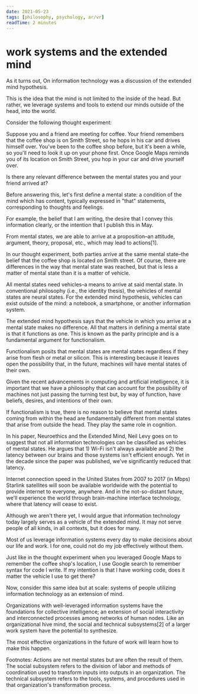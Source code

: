 ```yaml
---
date: 2021-05-23
tags: [philosophy, psychology, ar/vr]
readTime: 2 minutes
---
```


# work systems and the extended mind

As it turns out, On information technology was a discussion of the extended mind hypothesis.

This is the idea that the mind is not limited to the inside of the head. But rather, we leverage systems and tools to extend our minds outside of the head, into the world.

Consider the following thought experiment:

Suppose you and a friend are meeting for coffee. Your friend remembers that the coffee shop is on Smith Street, so he hops in his car and drives himself over. You've been to the coffee shop before, but it's been a while, so you'll need to look it up on your phone first. Once Google Maps reminds you of its location on Smith Street, you hop in your car and drive yourself over.

Is there any relevant difference between the mental states you and your friend arrived at?

Before answering this, let's first define a mental state: a condition of the mind which has content, typically expressed in "that" statements, corresponding to thoughts and feelings.

For example, the belief that I am writing, the desire that I convey this information clearly, or the intention that I publish this in May.

From mental states, we are able to arrive at a proposition–an attitude, argument, theory, proposal, etc., which may lead to actions[1].

In our thought experiment, both parties arrive at the same mental state–the belief that the coffee shop is located on Smith street. Of course, there are differences in the way that mental state was reached, but that is less a matter of mental state than it is a matter of vehicle.

All mental states need vehicles–a means to arrive at said mental state. In conventional philosophy (i.e., the identity thesis), the vehicles of mental states are neural states. For the extended mind hypothesis, vehicles can exist outside of the mind: a notebook, a smartphone, or another information system.

The extended mind hypothesis says that the vehicle in which you arrive at a mental state makes no difference. All that matters in defining a mental state is that it functions as one. This is known as the parity principle and is a fundamental argument for functionalism.

Functionalism posits that mental states are mental states regardless if they arise from flesh or metal or silicon. This is interesting because it leaves open the possibility that, in the future, machines will have mental states of their own.

Given the recent advancements in computing and artificial intelligence, it is important that we have a philosophy that can account for the possibility of machines not just passing the turning test but, by way of function, have beliefs, desires, and intentions of their own.

If functionalism is true, there is no reason to believe that mental states coming from within the head are fundamentally different from mental states that arise from outside the head. They play the same role in cognition.

In his paper, Neuroethics and the Extended Mind, Neil Levy goes on to suggest that not all information technologies can be classified as vehicles of mental states. He argues that 1) Wi-Fi isn't always available and 2) the latency between our brains and those systems isn't efficient enough. Yet in the decade since the paper was published, we've significantly reduced that latency.


Internet connection speed in the United States from 2007 to 2017 (in Mbps)
Starlink satellites will soon be available worldwide with the potential to provide internet to everyone, anywhere. And in the not-so-distant future, we'll experience the world through brain-machine interface technology, where that latency will cease to exist.

Although we aren't there yet, I would argue that information technology today largely serves as a vehicle of the extended mind. It may not serve people of all kinds, in all contexts, but it does for many.

Most of us leverage information systems every day to make decisions about our life and work. I for one, could not do my job effectively without them.

Just like in the thought experiment when you leveraged Google Maps to remember the coffee shop's location, I use Google search to remember syntax for code I write. If my intention is that I have working code, does it matter the vehicle I use to get there?

Now, consider this same idea but at scale: systems of people utilizing information technology as an extension of mind.

Organizations with well-leveraged information systems have the foundations for collective intelligence; an extension of social interactivity and interconnected processes among networks of human nodes. Like an organizational hive mind, the social and technical subsystems[2] of a larger work system have the potential to synthesize.

The most effective organizations in the future of work will learn how to make this happen.

Footnotes:
Actions are not mental states but are often the result of them.
The social subsystem refers to the division of labor and methods of coordination used to transform inputs into outputs in an organization. The technical subsystem refers to the tools, systems, and procedures used in that organization's transformation process.